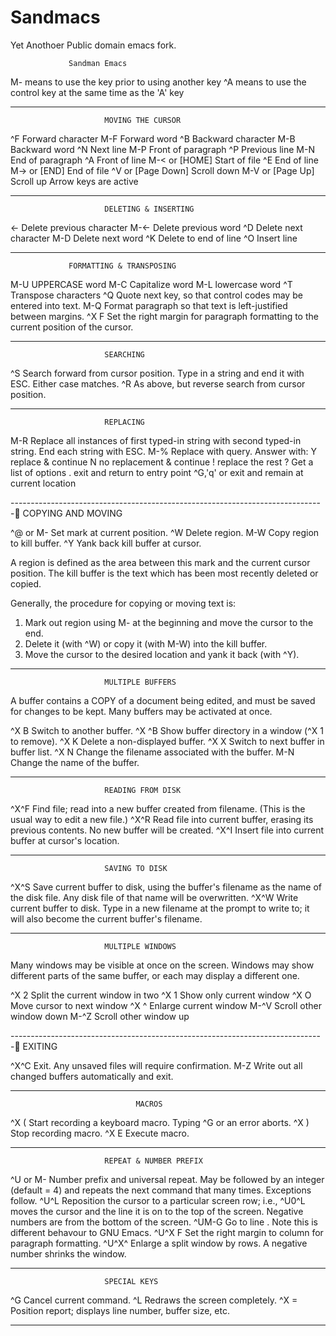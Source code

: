 Sandmacs
========

Yet Anothoer Public domain emacs fork.

                 Sandman Emacs

M- means to use the <ESC> key prior to using another key
^A means to use the control key at the same time as the 'A' key

------------------------------------------------------------------------------
                         MOVING THE CURSOR

^F Forward character                 M-F Forward word
^B Backward character                 M-B Backward word
^N Next line                                M-P Front of paragraph
^P Previous line                        M-N End of paragraph
^A Front of line                        M-< or [HOME] Start of file
^E End of line                        M-> or [END] End of file
^V or [Page Down] Scroll down
M-V or [Page Up] Scroll up                Arrow keys are active

------------------------------------------------------------------------------
                         DELETING & INSERTING

<- Delete previous character         M-<- Delete previous word
^D Delete next character                M-D Delete next word
^K Delete to end of line                ^O Insert line

------------------------------------------------------------------------------
                 FORMATTING & TRANSPOSING

M-U UPPERCASE word                        M-C Capitalize word
M-L lowercase word                        ^T Transpose characters
^Q Quote next key, so that control codes may be entered into text.
M-Q Format paragraph so that text is left-justified between margins.
^X F Set the right margin for paragraph formatting to the current position of
     the cursor.

------------------------------------------------------------------------------
                         SEARCHING

^S Search forward from cursor position. Type in a string and end it with
     ESC. Either case matches.
^R As above, but reverse search from cursor position.

------------------------------------------------------------------------------
                         REPLACING

M-R Replace all instances of first typed-in string with second typed-in
     string. End each string with ESC.
M-% Replace with query. Answer with:
        Y replace & continue                N no replacement & continue
        ! replace the rest                ? Get a list of options
        . exit and return to entry point
        ^G,'q' or <return> exit and remain at current location

------------------------------------------------------------------------------
                         COPYING AND MOVING

^@ or M-<spacebar> Set mark at current position.
^W Delete region.
M-W Copy region to kill buffer.
^Y Yank back kill buffer at cursor.

A region is defined as the area between this mark and the current cursor
position. The kill buffer is the text which has been most recently deleted or
copied.

Generally, the procedure for copying or moving text is:
1) Mark out region using M-<spacebar> at the beginning and move the cursor to
   the end.
2) Delete it (with ^W) or copy it (with M-W) into the kill buffer.
3) Move the cursor to the desired location and yank it back (with ^Y).

------------------------------------------------------------------------------
                         MULTIPLE BUFFERS

A buffer contains a COPY of a document being edited, and must be saved for
changes to be kept. Many buffers may be activated at once.

^X B Switch to another buffer.
^X ^B Show buffer directory in a window (^X 1 to remove).
^X K Delete a non-displayed buffer.
^X X Switch to next buffer in buffer list.
^X N Change the filename associated with the buffer.
M-N Change the name of the buffer.

------------------------------------------------------------------------------
                         READING FROM DISK

^X^F Find file; read into a new buffer created from filename.
      (This is the usual way to edit a new file.)
^X^R Read file into current buffer, erasing its previous contents.
      No new buffer will be created.
^X^I Insert file into current buffer at cursor's location.

------------------------------------------------------------------------------
                         SAVING TO DISK

^X^S Save current buffer to disk, using the buffer's filename as the name of
      the disk file. Any disk file of that name will be overwritten.
^X^W Write current buffer to disk. Type in a new filename at the prompt to
      write to; it will also become the current buffer's filename.

------------------------------------------------------------------------------
                         MULTIPLE WINDOWS

Many windows may be visible at once on the screen. Windows may show different
parts of the same buffer, or each may display a different one.

^X 2 Split the current window in two        ^X 1 Show only current window
^X O Move cursor to next window        ^X ^ Enlarge current window
M-^V Scroll other window down                M-^Z Scroll other window up

------------------------------------------------------------------------------
                         EXITING

^X^C Exit. Any unsaved files will require confirmation.
M-Z Write out all changed buffers automatically and exit.

------------------------------------------------------------------------------
                                MACROS

^X ( Start recording a keyboard macro. Typing ^G or an error aborts.
^X ) Stop recording macro.
^X E Execute macro.

------------------------------------------------------------------------------
                         REPEAT & NUMBER PREFIX

^U<number> or M-<number>
    Number prefix and universal repeat. May be followed by an integer
    (default = 4) and repeats the next command that many times.
    Exceptions follow.
^U<number>^L
    Reposition the cursor to a particular screen row; i.e., ^U0^L moves the
    cursor and the line it is on to the top of the screen. Negative numbers
    are from the bottom of the screen.
^U<number>M-G
    Go to line <number>. Note this is different behavour to GNU Emacs.
^U<number>^X F
    Set the right margin to column <number> for paragraph formatting.
^U<number>^X^
    Enlarge a split window by <number> rows. A negative number shrinks the
    window.

------------------------------------------------------------------------------
                         SPECIAL KEYS

^G Cancel current command.
^L Redraws the screen completely.
^X = Position report; displays line number, buffer size, etc.

----------------------------------------------------------------------------
